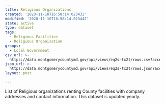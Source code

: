 ```yaml
---
title: Religious Organizations
created: '2020-11-10T16:58:14.023431'
modified: '2020-11-10T16:58:14.023442'
state: active
type: dataset
tags:
  - Religious Facilities
  - Religious Organization
groups:
  - Local Government
csv_url: >-
  https://data.montgomerycountymd.gov/api/views/eq2s-tx2t/rows.csv?accessType=DOWNLOAD
json_url: >-
  https://data.montgomerycountymd.gov/api/views/eq2s-tx2t/rows.json?accessType=DOWNLOAD
layout: post

---
```

List of Religious organizations renting County facilities with company addresses and contact information.  This dataset is updated yearly.
